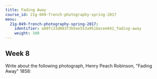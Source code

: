 ```yaml
---
title: Fading Away
course_id: 21g-049-french-photography-spring-2017
menu:
  21g-049-french-photography-spring-2017:
    identifier: a80fc33d083f3b5ee553a951bacee641_fading-away
    weight: 100
---
```

Week 8
------

Write about the following photograph, Henry Peach Robinson, "Fading Away" 1858: